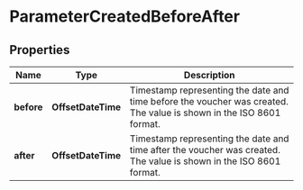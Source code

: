 

# ParameterCreatedBeforeAfter


## Properties

| Name | Type | Description |
|------------ | ------------- | ------------- |
|**before** | **OffsetDateTime** | Timestamp representing the date and time before the voucher was created. The value is shown in the ISO 8601 format. |
|**after** | **OffsetDateTime** | Timestamp representing the date and time after the voucher was created. The value is shown in the ISO 8601 format. |



